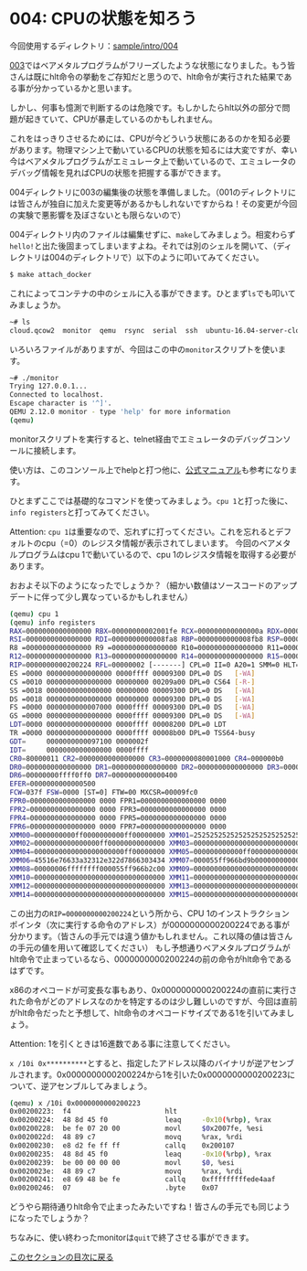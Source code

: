 004: CPUの状態を知ろう
=============================

今回使用するディレクトリ：[sample/intro/004](https://github.com/PFLab-OS/Toshokan/tree/master/sample/intro/004)

[003](003.md)ではベアメタルプログラムがフリーズしたような状態になりました。もう皆さんは既にhlt命令の挙動をご存知だと思うので、hlt命令が実行された結果である事が分かっているかと思います。

しかし、何事も憶測で判断するのは危険です。もしかしたらhlt以外の部分で問題が起きていて、CPUが暴走しているのかもしれません。

これをはっきりさせるためには、CPUが今どういう状態にあるのかを知る必要があります。物理マシン上で動いているCPUの状態を知るには大変ですが、幸い今はベアメタルプログラムがエミュレータ上で動いているので、エミュレータのデバッグ情報を見ればCPUの状態を把握する事ができます。

004ディレクトリに003の編集後の状態を準備しました。（001のディレクトリには皆さんが独自に加えた変更等があるかもしれないですからね！その変更が今回の実験で悪影響を及ぼさないとも限らないので）

004ディレクトリ内のファイルは編集せずに、`make`してみましょう。相変わらず`hello!`と出た後固まってしまいますよね。それでは別のシェルを開いて、（ディレクトリは004のディレクトリで）以下のように叩いてみてください。

```bash
$ make attach_docker
```

これによってコンテナの中のシェルに入る事ができます。ひとまず`ls`でも叩いてみましょうか。

```bash
~# ls 
cloud.qcow2  monitor  qemu  rsync  serial  ssh  ubuntu-16.04-server-cloudimg-amd64-disk1.diff.qcow2  ubuntu-16.04-server-cloudimg-amd64-disk1.qcow2
```

いろいろファイルがありますが、今回はこの中の`monitor`スクリプトを使います。

```bash
~# ./monitor
Trying 127.0.0.1...
Connected to localhost.
Escape character is '^]'.
QEMU 2.12.0 monitor - type 'help' for more information
(qemu) 
```

monitorスクリプトを実行すると、telnet経由でエミュレータのデバッグコンソールに接続します。

使い方は、このコンソール上でhelpと打つ他に、[公式マニュアル](https://en.wikibooks.org/wiki/QEMU/Monitor)も参考になります。

ひとまずここでは基礎的なコマンドを使ってみましょう。`cpu 1`と打った後に、`info registers`と打ってみてください。

Attention: `cpu 1`は重要なので、忘れずに打ってください。これを忘れるとデフォルトのcpu（=0）のレジスタ情報が表示されてしまいます。
今回のベアメタルプログラムはcpu 1で動いているので、cpu 1のレジスタ情報を取得する必要があります。

おおよそ以下のようになったでしょうか？（細かい数値はソースコードのアップデートに伴って少し異なっているかもしれません）

```bash
(qemu) cpu 1
(qemu) info registers
RAX=0000000000000000 RBX=00000000002001fe RCX=000000000000000a RDX=0000000000008f78
RSI=0000000000000000 RDI=0000000000008fa8 RBP=0000000000008fb8 RSP=0000000000008fa8
R8 =0000000000000000 R9 =0000000000000000 R10=0000000000000000 R11=0000000000000000
R12=0000000000000000 R13=0000000000000000 R14=0000000000000000 R15=0000000000000000
RIP=0000000000200224 RFL=00000002 [-------] CPL=0 II=0 A20=1 SMM=0 HLT=1
ES =0000 0000000000000000 0000ffff 00009300 DPL=0 DS   [-WA]
CS =0010 0000000000000000 00000000 00209a00 DPL=0 CS64 [-R-]
SS =0018 0000000000000000 00000000 00009300 DPL=0 DS   [-WA]
DS =0018 0000000000000000 00000000 00009300 DPL=0 DS   [-WA]
FS =0000 0000000000007000 0000ffff 00009300 DPL=0 DS   [-WA]
GS =0000 0000000000000000 0000ffff 00009300 DPL=0 DS   [-WA]
LDT=0000 0000000000000000 0000ffff 00008200 DPL=0 LDT
TR =0000 0000000000000000 0000ffff 00008b00 DPL=0 TSS64-busy
GDT=     0000000000097100 0000002f
IDT=     0000000000000000 0000ffff
CR0=80000011 CR2=0000000000000000 CR3=0000000080001000 CR4=000000b0
DR0=0000000000000000 DR1=0000000000000000 DR2=0000000000000000 DR3=0000000000000000 
DR6=00000000ffff0ff0 DR7=0000000000000400
EFER=0000000000000500
FCW=037f FSW=0000 [ST=0] FTW=00 MXCSR=00009fc0
FPR0=0000000000000000 0000 FPR1=0000000000000000 0000
FPR2=0000000000000000 0000 FPR3=0000000000000000 0000
FPR4=0000000000000000 0000 FPR5=0000000000000000 0000
FPR6=0000000000000000 0000 FPR7=0000000000000000 0000
XMM00=0000000000ff0000000000ff00000000 XMM01=25252525252525252525252525252525
XMM02=0000000000000000ff00000000000000 XMM03=00000000000000000000000000000000
XMM04=0000000000000000000000ff00000000 XMM05=000000000000ff000000000000000000
XMM06=45516e76633a32312e322d7866303434 XMM07=000055ff966bd9b00000000000000061
XMM08=00000006ffffffff000055ff966b2c00 XMM09=00000000000000000000000000000000
XMM10=00000000000000000000000000000000 XMM11=00000000000000000000000000000000
XMM12=00000000000000000000000000000000 XMM13=00000000000000000000000000000000
XMM14=00000000000000000000000000000000 XMM15=00000000000000000000000000000000
```

この出力の`RIP=0000000000200224`という所から、CPU 1のインストラクションポインタ（次に実行する命令のアドレス）が0000000000200224である事が分かります。（皆さんの手元では違う値かもしれません。これ以降の値は皆さんの手元の値を用いて確認してください）
もし予想通りベアメタルプログラムがhlt命令で止まっているなら、0000000000200224の前の命令がhlt命令であるはずです。

x86のオペコードが可変長な事もあり、0x0000000000200224の直前に実行された命令がどのアドレスなのかを特定するのは少し難しいのですが、今回は直前がhlt命令だったと予想して、hlt命令のオペコードサイズである1を引いてみましょう。

Attention: 1を引くときは16進数である事に注意してください。

`x /10i 0x**********`とすると、指定したアドレス以降のバイナリが逆アセンブルされます。0x0000000000200224から1を引いた0x0000000000200223について、逆アセンブルしてみましょう。

```bash
(qemu) x /10i 0x0000000000200223
0x00200223:  f4                       hlt      
0x00200224:  48 8d 45 f0              leaq     -0x10(%rbp), %rax
0x00200228:  be fe 07 20 00           movl     $0x2007fe, %esi
0x0020022d:  48 89 c7                 movq     %rax, %rdi
0x00200230:  e8 d2 fe ff ff           callq    0x200107
0x00200235:  48 8d 45 f0              leaq     -0x10(%rbp), %rax
0x00200239:  be 00 00 00 00           movl     $0, %esi
0x0020023e:  48 89 c7                 movq     %rax, %rdi
0x00200241:  e8 69 48 be fe           callq    0xfffffffffede4aaf
0x00200246:  07                       .byte    0x07
```

どうやら期待通りhlt命令で止まったみたいですね！皆さんの手元でも同じようになったでしょうか？

ちなみに、使い終わったmonitorは`quit`で終了させる事ができます。

[このセクションの目次に戻る](index.md)
